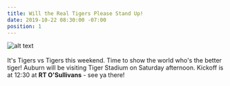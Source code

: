 ```yaml
---
title: Will the Real Tigers Please Stand Up!
date: 2019-10-22 08:30:00 -07:00
position: 1
---
```


![alt text](https://lsu-phoenix-alumni.github.io/assets/img/AuburnWatchParty.png)  
<br>
It's Tigers vs Tigers this weekend. Time to show the world who's the better tiger! Auburn will be visiting Tiger Stadium on Saturday afternoon. Kickoff is at 12:30 at **RT O'Sullivans** - see ya there!  